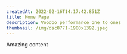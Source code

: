 ```yaml
---
createdAt: 2022-02-16T14:17:42.851Z
title: Home Page
description: Voodoo performance one to ones
thumbnail: /img/dsc8771-1980x1392.jpeg
---
```

Amazing content